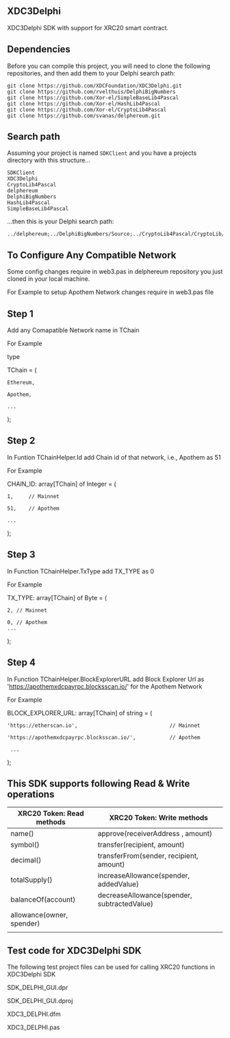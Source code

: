 ## XDC3Delphi

XDC3Delphi SDK with support for XRC20 smart contract.

## Dependencies

Before you can compile this project, you will need to clone the following repositories, and then add them to your Delphi search path:
```
git clone https://github.com/XDCFoundation/XDC3Delphi.git
git clone https://github.com/rvelthuis/DelphiBigNumbers
git clone https://github.com/Xor-el/SimpleBaseLib4Pascal
git clone https://github.com/Xor-el/HashLib4Pascal
git clone https://github.com/Xor-el/CryptoLib4Pascal
git clone https://github.com/svanas/delphereum.git
```

## Search path

Assuming your project is named `SDKClient` and you have a projects directory with this structure...

```
SDKClient
XDC3Delphi 
CryptoLib4Pascal
delphereum
DelphiBigNumbers
HashLib4Pascal
SimpleBaseLib4Pascal
```

...then this is your Delphi search path:

```
../delphereum;../DelphiBigNumbers/Source;../CryptoLib4Pascal/CryptoLib/src/Interfaces;../CryptoLib4Pascal/CryptoLib/src/Math;../CryptoLib4Pascal/CryptoLib/src/Utils;../CryptoLib4Pascal/CryptoLib/src/Security;../HashLib4Pascal/HashLib/src/Interfaces;../HashLib4Pascal/HashLib/src/Utils;../CryptoLib4Pascal/CryptoLib/src/Utils/Randoms;../HashLib4Pascal/HashLib/src/Base;../HashLib4Pascal/HashLib/src/KDF;../HashLib4Pascal/HashLib/src/Nullable;../HashLib4Pascal/HashLib/src/NullDigest;../HashLib4Pascal/HashLib/src/Checksum;../HashLib4Pascal/HashLib/src/Hash32;../HashLib4Pascal/HashLib/src/Hash64;../HashLib4Pascal/HashLib/src/Hash128;../HashLib4Pascal/HashLib/src/Crypto;../HashLib4Pascal/HashLib/src/Interfaces/IBlake2BParams;../HashLib4Pascal/HashLib/src/Crypto/Blake2BParams;../HashLib4Pascal/HashLib/src/Interfaces/IBlake2SParams;../HashLib4Pascal/HashLib/src/Crypto/Blake2SParams;../CryptoLib4Pascal/CryptoLib/src/Crypto/Digests;../CryptoLib4Pascal/CryptoLib/src/Asn1/Pkcs;../CryptoLib4Pascal/CryptoLib/src/Asn1;../CryptoLib4Pascal/CryptoLib/src/Utils/Encoders;../SimpleBaseLib4Pascal/SimpleBaseLib/src/Bases;../SimpleBaseLib4Pascal/SimpleBaseLib/src/Utils;../SimpleBaseLib4Pascal/SimpleBaseLib/src/Interfaces;../CryptoLib4Pascal/CryptoLib/src/Asn1/RossStandart;../CryptoLib4Pascal/CryptoLib/src/Asn1/Oiw;../CryptoLib4Pascal/CryptoLib/src/Asn1/Nist;../CryptoLib4Pascal/CryptoLib/src/Asn1/Misc;../CryptoLib4Pascal/CryptoLib/src/Asn1/TeleTrust;../CryptoLib4Pascal/CryptoLib/src/Asn1/CryptoPro;../CryptoLib4Pascal/CryptoLib/src/Crypto/Prng;../CryptoLib4Pascal/CryptoLib/src/Utils/Rng;../CryptoLib4Pascal/CryptoLib/src/Crypto/Engines;../CryptoLib4Pascal/CryptoLib/src/Crypto/Parameters;../CryptoLib4Pascal/CryptoLib/src/Crypto;../CryptoLib4Pascal/CryptoLib/src/Math/EC;../CryptoLib4Pascal/CryptoLib/src/Crypto/EC;../CryptoLib4Pascal/CryptoLib/src/Math/EC/Endo;../CryptoLib4Pascal/CryptoLib/src/Asn1/Sec;../CryptoLib4Pascal/CryptoLib/src/Asn1/X9;../CryptoLib4Pascal/CryptoLib/src/Asn1/CryptLib;../CryptoLib4Pascal/CryptoLib/src/Math/Raw;../CryptoLib4Pascal/CryptoLib/src/Math/EC/Multiplier;../CryptoLib4Pascal/CryptoLib/src/Math/EC/Abc;../CryptoLib4Pascal/CryptoLib/src/Math/Field;../CryptoLib4Pascal/CryptoLib/src/Math/EC/Custom/Sec;../CryptoLib4Pascal/CryptoLib/src/Math/EC/Custom/Djb;../CryptoLib4Pascal/CryptoLib/src/Crypto/Signers;../CryptoLib4Pascal/CryptoLib/src/Crypto/Generators;../CryptoLib4Pascal/CryptoLib/src/Crypto/Macs;../XDC3Delphi
```

## To Configure Any Compatible Network 


Some config changes require in web3.pas in delphereum repository you just cloned in your local machine.

For Example to setup Apothem Network changes require in web3.pas file 


## Step 1

Add any Comapatible Network name in TChain 

For Example

type

  TChain = (

    Ethereum,

    Apothem,

    ...
  );

## Step 2

In Funtion TChainHelper.Id add Chain id of that network, i.e., Apothem as 51 

For Example

CHAIN_ID: array[TChain] of Integer = (

    1,     // Mainnet

    51,    // Apothem

    ...
  );

## Step 3

In Function TChainHelper.TxType add TX_TYPE as 0 

For Example

 TX_TYPE: array[TChain] of Byte = (

    2, // Mainnet

    0, // Apothem
    ...
  );

## Step 4

In Function TChainHelper.BlockExplorerURL add Block Explorer Url as  'https://apothemxdcpayrpc.blocksscan.io/' for the Apothem Network


For Example

BLOCK_EXPLORER_URL: array[TChain] of string = (

    'https://etherscan.io',                              // Mainnet

    'https://apothemxdcpayrpc.blocksscan.io/',           // Apothem
    
     ...
  );


## This SDK supports following Read & Write operations

  |    XRC20 Token: Read methods                    |   XRC20 Token: Write methods                          |
  |     ---                                         |   ---                                                 | 
  |     name()                                      |   approve(receiverAddress , amount)                   |
  |     symbol()                                    |   transfer(recipient, amount)                         |
  |     decimal()                                   |   transferFrom(sender, recipient, amount)             |
  |     totalSupply()                               |   increaseAllowance(spender, addedValue)              |
  |     balanceOf(account)                          |   decreaseAllowance(spender, subtractedValue)         |
  |     allowance(owner, spender)                   |                                                       |
  |                                                 |                                                       |



## Test code for XDC3Delphi SDK

The following test project files can be used for calling XRC20 functions in XDC3Delphi SDK

SDK_DELPHI_GUI.dpr 

SDK_DELPHI_GUI.dproj

XDC3_DELPHI.dfm

XDC3_DELPHI.pas





